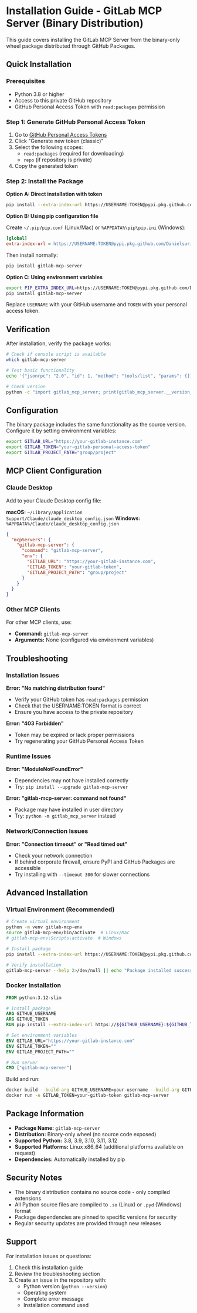 # Installation Guide - GitLab MCP Server (Binary Distribution)

This guide covers installing the GitLab MCP Server from the binary-only wheel package distributed through GitHub Packages.

## Quick Installation

### Prerequisites

- Python 3.8 or higher
- Access to this private GitHub repository
- GitHub Personal Access Token with `read:packages` permission

### Step 1: Generate GitHub Personal Access Token

1. Go to [GitHub Personal Access Tokens](https://github.com/settings/tokens)
2. Click "Generate new token (classic)"
3. Select the following scopes:
   - `read:packages` (required for downloading)
   - `repo` (if repository is private)
4. Copy the generated token

### Step 2: Install the Package

**Option A: Direct installation with token**
```bash
pip install --extra-index-url https://USERNAME:TOKEN@pypi.pkg.github.com/Danielsuri gitlab-mcp-server
```

**Option B: Using pip configuration file**

Create `~/.pip/pip.conf` (Linux/Mac) or `%APPDATA%\pip\pip.ini` (Windows):
```ini
[global]
extra-index-url = https://USERNAME:TOKEN@pypi.pkg.github.com/Danielsuri
```

Then install normally:
```bash
pip install gitlab-mcp-server
```

**Option C: Using environment variables**
```bash
export PIP_EXTRA_INDEX_URL=https://USERNAME:TOKEN@pypi.pkg.github.com/Danielsuri
pip install gitlab-mcp-server
```

Replace `USERNAME` with your GitHub username and `TOKEN` with your personal access token.

## Verification

After installation, verify the package works:

```bash
# Check if console script is available
which gitlab-mcp-server

# Test basic functionality
echo '{"jsonrpc": "2.0", "id": 1, "method": "tools/list", "params": {}}' | gitlab-mcp-server

# Check version
python -c "import gitlab_mcp_server; print(gitlab_mcp_server.__version__)"
```

## Configuration

The binary package includes the same functionality as the source version. Configure it by setting environment variables:

```bash
export GITLAB_URL="https://your-gitlab-instance.com"
export GITLAB_TOKEN="your-gitlab-personal-access-token"
export GITLAB_PROJECT_PATH="group/project"
```

## MCP Client Configuration

### Claude Desktop

Add to your Claude Desktop config file:

**macOS:** `~/Library/Application Support/Claude/claude_desktop_config.json`
**Windows:** `%APPDATA%/Claude/claude_desktop_config.json`

```json
{
  "mcpServers": {
    "gitlab-mcp-server": {
      "command": "gitlab-mcp-server",
      "env": {
        "GITLAB_URL": "https://your-gitlab-instance.com",
        "GITLAB_TOKEN": "your-gitlab-token",
        "GITLAB_PROJECT_PATH": "group/project"
      }
    }
  }
}
```

### Other MCP Clients

For other MCP clients, use:
- **Command:** `gitlab-mcp-server` 
- **Arguments:** None (configured via environment variables)

## Troubleshooting

### Installation Issues

**Error: "No matching distribution found"**
- Verify your GitHub token has `read:packages` permission
- Check that the USERNAME:TOKEN format is correct
- Ensure you have access to the private repository

**Error: "403 Forbidden"**
- Token may be expired or lack proper permissions
- Try regenerating your GitHub Personal Access Token

### Runtime Issues

**Error: "ModuleNotFoundError"**
- Dependencies may not have installed correctly
- Try: `pip install --upgrade gitlab-mcp-server`

**Error: "gitlab-mcp-server: command not found"**
- Package may have installed in user directory
- Try: `python -m gitlab_mcp_server` instead

### Network/Connection Issues

**Error: "Connection timeout" or "Read timed out"**
- Check your network connection
- If behind corporate firewall, ensure PyPI and GitHub Packages are accessible
- Try installing with `--timeout 300` for slower connections

## Advanced Installation

### Virtual Environment (Recommended)

```bash
# Create virtual environment
python -m venv gitlab-mcp-env
source gitlab-mcp-env/bin/activate  # Linux/Mac
# gitlab-mcp-env\Scripts\activate  # Windows

# Install package
pip install --extra-index-url https://USERNAME:TOKEN@pypi.pkg.github.com/Danielsuri gitlab-mcp-server

# Verify installation
gitlab-mcp-server --help 2>/dev/null || echo "Package installed successfully"
```

### Docker Installation

```dockerfile
FROM python:3.12-slim

# Install package
ARG GITHUB_USERNAME
ARG GITHUB_TOKEN
RUN pip install --extra-index-url https://${GITHUB_USERNAME}:${GITHUB_TOKEN}@pypi.pkg.github.com/Danielsuri gitlab-mcp-server

# Set environment variables
ENV GITLAB_URL="https://your-gitlab-instance.com"
ENV GITLAB_TOKEN=""
ENV GITLAB_PROJECT_PATH=""

# Run server
CMD ["gitlab-mcp-server"]
```

Build and run:
```bash
docker build --build-arg GITHUB_USERNAME=your-username --build-arg GITHUB_TOKEN=your-token -t gitlab-mcp-server .
docker run -e GITLAB_TOKEN=your-gitlab-token gitlab-mcp-server
```

## Package Information

- **Package Name:** `gitlab-mcp-server`
- **Distribution:** Binary-only wheel (no source code exposed)
- **Supported Python:** 3.8, 3.9, 3.10, 3.11, 3.12
- **Supported Platforms:** Linux x86_64 (additional platforms available on request)
- **Dependencies:** Automatically installed by pip

## Security Notes

- The binary distribution contains no source code - only compiled extensions
- All Python source files are compiled to `.so` (Linux) or `.pyd` (Windows) format
- Package dependencies are pinned to specific versions for security
- Regular security updates are provided through new releases

## Support

For installation issues or questions:
1. Check this installation guide
2. Review the troubleshooting section
3. Create an issue in the repository with:
   - Python version (`python --version`)
   - Operating system
   - Complete error message
   - Installation command used